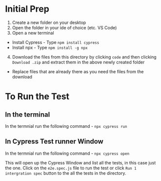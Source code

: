 # Initial Prep
1. Create a new folder on your desktop
2. Open the folder in your ide of choice (etc. VS Code)
3. Open a new terminal
  - Install Cypress - Type `npm install cypress`
  - Install npx - Type `npm install -g npx`
4. Download the files from this directory by clicking `code` and then clicking `Download .zip` and extract them in the above newly created folder
  - Replace files that are already there as you need the files from the download

# To Run the Test
## In the terminal
In the termnial run the following command - `npx cypress run`

## In Cypress Test runner Window
In the termnial run the following command - `npx cypress open`

This will open up the Cypress Window and list all the tests, in this case just the one.
Click on the `e2e.spec.js` file to run the test or click `Run 1 intergration spec` button to the all the tests in the directory.

